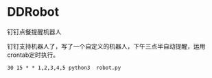 # DDRobot
钉钉点餐提醒机器人

钉钉支持机器人了，写了一个自定义的机器人，下午三点半自动提醒，运用crontab定时执行。

```
30 15 * * 1,2,3,4,5 python3  robot.py
```


